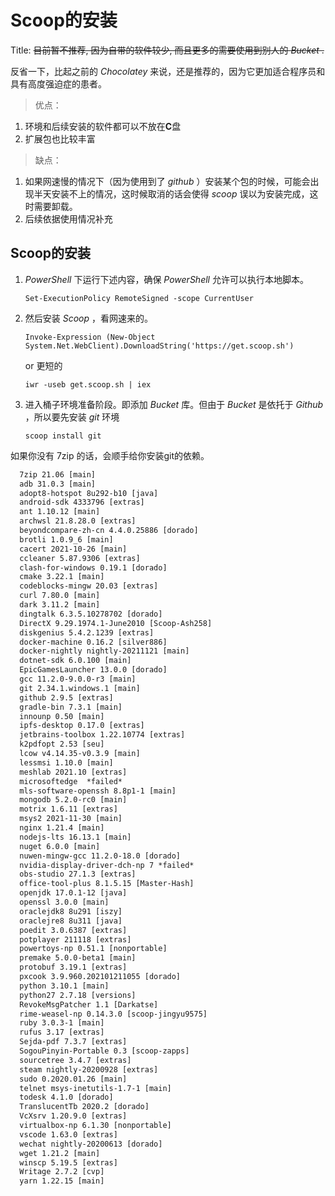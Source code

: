 # Scoop的安装

Title: ~~目前暂不推荐, 因为自带的软件较少, 而且更多的需要使用到别人的 *Bucket* .~~

反省一下，比起之前的 _Chocolatey_ 来说，还是推荐的，因为它更加适合程序员和具有高度强迫症的患者。

> 优点：

1. 环境和后续安装的软件都可以不放在**C**盘
2. 扩展包也比较丰富

> 缺点：

1. 如果网速慢的情况下（因为使用到了 _github_ ）安装某个包的时候，可能会出现半天安装不上的情况，这时候取消的话会使得 _scoop_ 误以为安装完成，这时需要卸载。
2. 后续依据使用情况补充

## Scoop的安装

1. _PowerShell_ 下运行下述内容，确保 _PowerShell_ 允许可以执行本地脚本。

   `Set-ExecutionPolicy RemoteSigned -scope CurrentUser`

2. 然后安装 _Scoop_ ，看网速来的。

   `Invoke-Expression (New-Object System.Net.WebClient).DownloadString('https://get.scoop.sh')`

   or 更短的

   `iwr -useb get.scoop.sh | iex`

3. 进入桶子环境准备阶段。即添加 _Bucket_ 库。但由于 _Bucket_ 是依托于 _Github_ ，所以要先安装 _git_ 环境

   `scoop install git`

如果你没有 7zip 的话，会顺手给你安装git的依赖。

```txt
  7zip 21.06 [main]
  adb 31.0.3 [main]
  adopt8-hotspot 8u292-b10 [java]
  android-sdk 4333796 [extras]
  ant 1.10.12 [main]
  archwsl 21.8.28.0 [extras]
  beyondcompare-zh-cn 4.4.0.25886 [dorado]
  brotli 1.0.9_6 [main]
  cacert 2021-10-26 [main]
  ccleaner 5.87.9306 [extras]
  clash-for-windows 0.19.1 [dorado]
  cmake 3.22.1 [main]
  codeblocks-mingw 20.03 [extras]
  curl 7.80.0 [main]
  dark 3.11.2 [main]
  dingtalk 6.3.5.10278702 [dorado]
  DirectX 9.29.1974.1-June2010 [Scoop-Ash258]
  diskgenius 5.4.2.1239 [extras]
  docker-machine 0.16.2 [silver886]
  docker-nightly nightly-20211121 [main]
  dotnet-sdk 6.0.100 [main]
  EpicGamesLauncher 13.0.0 [dorado]
  gcc 11.2.0-9.0.0-r3 [main]
  git 2.34.1.windows.1 [main]
  github 2.9.5 [extras]
  gradle-bin 7.3.1 [main]
  innounp 0.50 [main]
  ipfs-desktop 0.17.0 [extras]
  jetbrains-toolbox 1.22.10774 [extras]
  k2pdfopt 2.53 [seu]
  lcow v4.14.35-v0.3.9 [main]
  lessmsi 1.10.0 [main]
  meshlab 2021.10 [extras]
  microsoftedge  *failed*
  mls-software-openssh 8.8p1-1 [main]
  mongodb 5.2.0-rc0 [main]
  motrix 1.6.11 [extras]
  msys2 2021-11-30 [main]
  nginx 1.21.4 [main]
  nodejs-lts 16.13.1 [main]
  nuget 6.0.0 [main]
  nuwen-mingw-gcc 11.2.0-18.0 [dorado]
  nvidia-display-driver-dch-np 7 *failed*
  obs-studio 27.1.3 [extras]
  office-tool-plus 8.1.5.15 [Master-Hash]
  openjdk 17.0.1-12 [java]
  openssl 3.0.0 [main]
  oraclejdk8 8u291 [iszy]
  oraclejre8 8u311 [java]
  poedit 3.0.6387 [extras]
  potplayer 211118 [extras]
  powertoys-np 0.51.1 [nonportable]
  premake 5.0.0-beta1 [main]
  protobuf 3.19.1 [extras]
  pxcook 3.9.960.202101211055 [dorado]
  python 3.10.1 [main]
  python27 2.7.18 [versions]
  RevokeMsgPatcher 1.1 [Darkatse]
  rime-weasel-np 0.14.3.0 [scoop-jingyu9575]
  ruby 3.0.3-1 [main]
  rufus 3.17 [extras]
  Sejda-pdf 7.3.7 [extras]
  SogouPinyin-Portable 0.3 [scoop-zapps]
  sourcetree 3.4.7 [extras]
  steam nightly-20200928 [extras]
  sudo 0.2020.01.26 [main]
  telnet msys-inetutils-1.7-1 [main]
  todesk 4.1.0 [dorado]
  TranslucentTb 2020.2 [dorado]
  VcXsrv 1.20.9.0 [extras]
  virtualbox-np 6.1.30 [nonportable]
  vscode 1.63.0 [extras]
  wechat nightly-20200613 [dorado]
  wget 1.21.2 [main]
  winscp 5.19.5 [extras]
  Writage 2.7.2 [cvp]
  yarn 1.22.15 [main]
```
